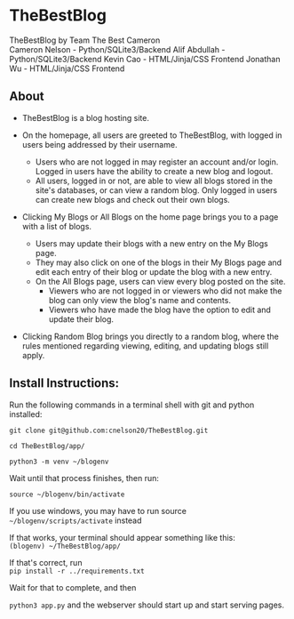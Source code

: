 # TheBestBlog
TheBestBlog by Team The Best Cameron
<br>
Cameron Nelson - Python/SQLite3/Backend
Alif Abdullah - Python/SQLite3/Backend
Kevin Cao - HTML/Jinja/CSS Frontend
Jonathan Wu - HTML/Jinja/CSS Frontend

## About
* TheBestBlog is a blog hosting site. 

* On the homepage, all users are greeted to TheBestBlog, with logged in users being addressed by their username. 		
	* Users who are not logged in may register an account and/or login. Logged in users have the ability to create a new blog and logout. 
	* All users, logged in or not, are able to view all blogs stored in the site's databases, or can view a random blog. Only logged in users can create new blogs and check out their own blogs. 

* Clicking My Blogs or All Blogs on the home page brings you to a page with a list of blogs. 
	* Users may update their blogs with a new entry on the My Blogs page.
	* They may also click on one of the blogs in their My Blogs page and edit each entry of their blog or update the blog with a new entry.
	* On the All Blogs page, users can view every blog posted on the site. 
		* Viewers who are not logged in or viewers who did not make the blog can only view the blog's name and contents.
		* Viewers who have made the blog have the option to edit and update their blog.

* Clicking Random Blog brings you directly to a random blog, where the rules mentioned regarding viewing, editing, and updating blogs still apply.

## Install Instructions:

Run the following commands in a terminal shell with git and python installed:

`git clone git@github.com:cnelson20/TheBestBlog.git`

`cd TheBestBlog/app/`

`python3 -m venv ~/blogenv`

Wait until that process finishes, then run:

`source ~/blogenv/bin/activate `

If you use windows, you may have to run source `~/blogenv/scripts/activate` instead

If that works, your terminal should appear something like this: <br>
`(blogenv) ~/TheBestBlog/app/`

If that's correct, run <br>
`pip install -r ../requirements.txt`

Wait for that to complete, and then

`python3 app.py` and the webserver should start up and start serving pages.
